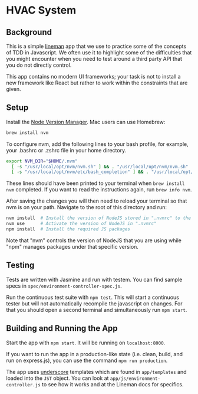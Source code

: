 # HVAC System

## Background

This is a simple [lineman](http://linemanjs.com/) app that we use to practice some of the concepts of TDD in Javascript. We often use it to highlight some of the difficulties that you might encounter when you need to test around a third party API that you do not directly control.

This app contains no modern UI frameworks; your task is not to install a new framework like React but rather to work within the constraints that are given.

## Setup

Install the [Node Version Manager](https://github.com/nvm-sh/nvm). Mac users can use Homebrew:

```bash
brew install nvm
```

To configure nvm, add the following lines to your bash profile, for example, your .bashrc or .zshrc file in your home directory.

```bash
export NVM_DIR="$HOME/.nvm"
  [ -s "/usr/local/opt/nvm/nvm.sh" ] && . "/usr/local/opt/nvm/nvm.sh"  # This loads nvm
  [ -s "/usr/local/opt/nvm/etc/bash_completion" ] && . "/usr/local/opt/nvm/etc/bash_completion"  # This loads nvm bash_completion
```

These lines should have been printed to your terminal when `brew install nvm` completed. If you want to read the instructions again, run `brew info nvm`.

After saving the changes you will then need to reload your terminal so that nvm is on your path.  Navigate to the root of this directory and run:

```bash
nvm install  # Install the version of NodeJS stored in ".nvmrc" to the system
nvm use      # Activate the version of NodeJS in ".nvmrc"
npm install  # Install the required JS packages
```

Note that "nvm" controls the version of NodeJS that you are using while "npm" manages packages under that specific version.

## Testing

Tests are written with Jasmine and run with testem. You can find sample specs in `spec/environment-controller-spec.js`.

Run the continuous test suite with `npm test`. This will start a continuous tester but will not automatically recompile the javascript on changes. For that you should open a second terminal and simultaneously run `npm start`.

## Building and Running the App

Start the app with `npm start`. It will be running on `localhost:8000`.

If you want to run the app in a production-like state (i.e. clean, build, and run on express.js), you can use the command `npm run production`.

The app uses [underscore](https://underscorejs.org/#template) templates which are found in `app/templates` and loaded into the `JST` object. You can look at `app/js/environment-controller.js` to see how it works and at the Lineman docs for specifics.
